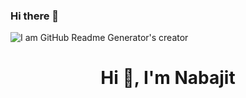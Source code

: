 ### Hi there 👋

![I am GitHub Readme Generator's creator](https://arturssmirnovs.github.io/github-profile-readme-generator/images/banner.png)

<h1 align="center">Hi 👋, I'm Nabajit</h1>

